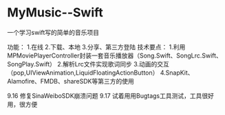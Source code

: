 # MyMusic--Swift
一个学习swift写的简单的音乐项目

功能：
    1.在线
    2.下载、本地
    3.分享、第三方登陆
技术要点：
    1.利用MPMoviePlayerController封装一套音乐播放器（Song.Swift、SongLrc.Swift、SongPlay.Swift）
    2.解析Lrc文件实现歌词同步
    3.动画的交互（pop,UIViewAnimation,LiquidFloatingActionButton）
    4.SnapKit、Alamofire、FMDB、shareSDK等第三方的使用

9.16  修复SinaWeiboSDK崩溃问题
9.17  试着用用Bugtags工具测试，工具很好用，很方便
